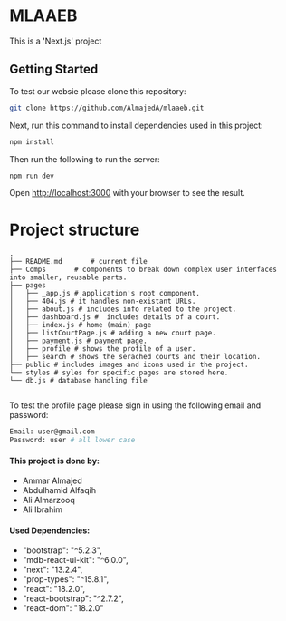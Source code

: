 
# MLAAEB

This is a 'Next.js' project

## Getting Started

To test our websie please clone this repository:

```bash
git clone https://github.com/AlmajedA/mlaaeb.git
```

Next, run this command to install dependencies used in this project:

```bash
npm install
```


Then run the following to run the server:

```bash
npm run dev
```

Open [http://localhost:3000](http://localhost:3000) with your browser to see the result.


# Project structure

```
.
├── README.md		# current file
├── Comps		# components to break down complex user interfaces into smaller, reusable parts. 
├── pages		
│   ├── _app.js # application's root component.
│   ├── 404.js # it handles non-existant URLs.
│   ├── about.js # includes info related to the project.
│   ├── dashboard.js #  includes details of a court.
│   ├── index.js # home (main) page
│   ├── listCourtPage.js # adding a new court page.
│   ├── payment.js # payment page.
│   ├── profile # shows the profile of a user.
│   ├── search # shows the serached courts and their location.
├── public # includes images and icons used in the project.	
└── styles # syles for specific pages are stored here.
└── db.js # database handling file
  
```



To test the profile page please sign in using the following email and password:

```bash
Email: user@gmail.com
Password: user # all lower case
```


#### This project is done by:
- Ammar Almajed
- Abdulhamid Alfaqih
- Ali Almarzooq
- Ali Ibrahim


#### Used Dependencies:
- "bootstrap": "^5.2.3",
- "mdb-react-ui-kit": "^6.0.0",
- "next": "13.2.4",
- "prop-types": "^15.8.1",
- "react": "18.2.0",
- "react-bootstrap": "^2.7.2",
- "react-dom": "18.2.0"




